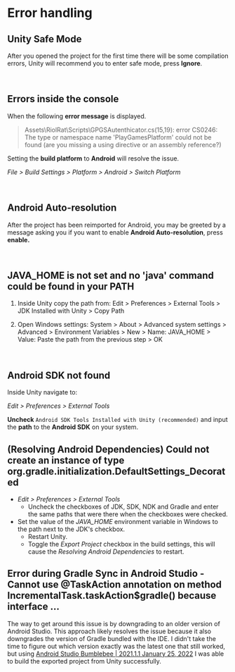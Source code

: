 # Error handling

## Unity Safe Mode
After you opened the project for the first time there will be some compilation errors, Unity will recommend you to enter safe mode, press **Ignore**.

<br/>

## Errors inside the console
When the following **error message** is displayed.
> Assets\RiolRat\Scripts\GPGSAutenthicator.cs(15,19): error CS0246: The type or namespace name 'PlayGamesPlatform' could not be found (are you missing a using directive or an assembly reference?)

Setting the **build platform** to **Android** will resolve the issue.

*File > Build Settings > Platform > Android > Switch Platform*

<br/>

## Android Auto-resolution
After the project has been reimported for Android, you may be greeted by a message
asking you if you want to enable **Android Auto-resolution**, press **enable.**

<br/>

## JAVA_HOME is not set and no 'java' command could be found in your PATH
1) Inside Unity copy the path from: Edit > Preferences > External Tools > JDK Installed with Unity > Copy Path

2) Open Windows settings: System > About > Advanced system settings > Advanced > Environment Variables > New > Name: JAVA_HOME > Value: Paste the path from the previous step > OK

<br/>

## Android SDK not found
Inside Unity navigate to:

*Edit > Preferences > External Tools*

**Uncheck** `Android SDK Tools Installed with Unity (recommended)` and input the **path** to the **Android SDK** on your system.

## (Resolving Android Dependencies) Could not create an instance of type org.gradle.initialization.DefaultSettings_Decorated
- *Edit > Preferences > External Tools*
    - Uncheck the checkboxes of JDK, SDK, NDK and Gradle and enter the same paths that were there when the checkboxes were checked. 
- Set the value of the *JAVA_HOME* environment variable in Windows to the path next to the JDK's checkbox.
    - Restart Unity.
    - Toggle the *Export Project* checkbox in the build settings, this will cause the *Resolving Android Dependencies* to restart.

## Error during Gradle Sync in Android Studio - Cannot use @TaskAction annotation on method IncrementalTask.taskAction$gradle() because interface ...
The way to get around this issue is by downgrading to an older version of Android Studio. This approach likely resolves the issue because it also downgrades the version of Gradle bundled with the IDE. I didn't take the time to figure out which version exactly was the latest one that still worked, but using [Android Studio Bumblebee | 2021.1.1 January 25, 2022](https://developer.android.com/studio/archive) I was able to build the exported project from Unity successfully.

